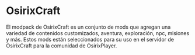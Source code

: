 # OsirixCraft
El modpack de OsirixCraft es un conjunto de mods que agregan una variedad de contenidos customizados, aventura, exploración, npc, misiones y más. Estos mods están seleccionados para su uso en el servidor de OsirixCraft para la comunidad de OsirixPlayer.
